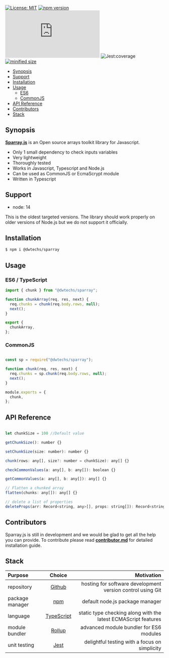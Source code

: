 
[![License: MIT](https://img.shields.io/npm/l/@dwtechs/sparray.svg?color=brightgreen)](https://opensource.org/licenses/MIT)
[![npm version](https://badge.fury.io/js/%40dwtechs%2Fsparray.svg)](https://www.npmjs.com/package/@dwtechs/sparray)
[![last version release date](https://img.shields.io/github/release-date/DWTechs/Sparray.js)](https://www.npmjs.com/package/@dwtechs/sparray)
![Jest:coverage](https://img.shields.io/badge/Jest:coverage-100%25-brightgreen.svg)
[![minified size](https://img.shields.io/bundlephobia/min/@dwtechs/sparray?color=brightgreen)](https://www.npmjs.com/package/@dwtechs/sparray)

- [Synopsis](#synopsis)
- [Support](#support)
- [Installation](#installation)
- [Usage](#usage)
  - [ES6](#es6)
  - [CommonJS](#commonjs)
- [API Reference](#api-reference)
- [Contributors](#contributors)
- [Stack](#stack)


## Synopsis

**[Sparray.js](https://github.com/DWTechs/Sparray.js)** is an Open source arrays toolkit library for Javascript.

- Only 1 small dependency to check inputs variables
- Very lightweight
- Thoroughly tested
- Works in Javascript, Typescript and Node.js
- Can be used as CommonJS or EcmaScrypt module
- Written in Typescript


## Support

- node: 14

This is the oldest targeted versions. The library should work properly on older versions of Node.js but we do not support it officially.  


## Installation

```bash
$ npm i @dwtechs/sparray
```


## Usage


### ES6 / TypeScript

```javascript
import { chunk } from "@dwtechs/sparray";

function chunkArray(req, res, next) {
  req.chunks = chunk(req.body.rows, null);
  next();
}

export {
  chunkArray,
};

```


### CommonJS

```javascript

const sp = require("@dwtechs/sparray");

function chunk(req, res, next) {
  req.chunks = sp.chunk(req.body.rows, null);
  next();
}

module.exports = {
  chunk,
};

```


## API Reference


```javascript

let chunkSize = 100 //Default value

getChunkSize(): number {}

setChunkSize(size: number): number {}

chunk(rows: any[], size?: number = chunkSize): any[] {}

checkCommonValues(a: any[], b: any[]): boolean {}

getCommonValues(a: any[], b: any[]): any[] {}

// Flatten a chunked array
flatten(chunks: any[]): any[] {}

// delete a list of properties
deleteProps(arr: Record<string, any>[], props: string[]): Record<string, any>[] {}

```

## Contributors

Sparray.js is still in development and we would be glad to get all the help you can provide.
To contribute please read **[contributor.md](https://github.com/DWTechs/Sparray.js/blob/main/contributor.md)** for detailed installation guide.


## Stack

| Purpose         |                    Choice                    |                                                     Motivation |
| :-------------- | :------------------------------------------: | -------------------------------------------------------------: |
| repository      |        [Github](https://github.com/)         |     hosting for software development version control using Git |
| package manager |     [npm](https://www.npmjs.com/get-npm)     |                                default node.js package manager |
| language        | [TypeScript](https://www.typescriptlang.org) | static type checking along with the latest ECMAScript features |
| module bundler  |      [Rollup](https://rollupjs.org)          |                        advanced module bundler for ES6 modules |
| unit testing    |          [Jest](https://jestjs.io/)          |                  delightful testing with a focus on simplicity |
